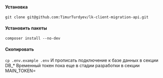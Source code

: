 #### Установка

`git clone git@github.com:TimurTurdyev/lk-client-migration-api.git`

#### Установить пакеты

`composer install --no-dev`

#### Скопировать
`cp .env.example .env`
И прописать подключение к базе данных в секции DB_*
Временный токен пока еще в стадии разработки в секции MAIN_TOKEN=
